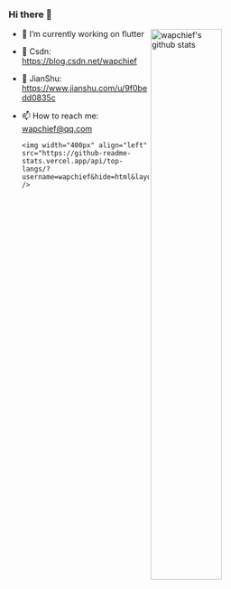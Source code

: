 ### Hi there 👋

<img align="right" alt="wapchief's github stats" width="50%" src="https://github-readme-stats.vercel.app/api?username=wapchief&show_icons=true">


- 🔭 I’m currently working on flutter
- 🌱 Csdn: https://blog.csdn.net/wapchief
- 📖 JianShu: https://www.jianshu.com/u/9f0bedd0835c
- 📫 How to reach me: wapchief@qq.com

      <img width="400px" align="left" src="https://github-readme-stats.vercel.app/api/top-langs/?username=wapchief&hide=html&layout=compact&count_private=true&langs_count=8" />
